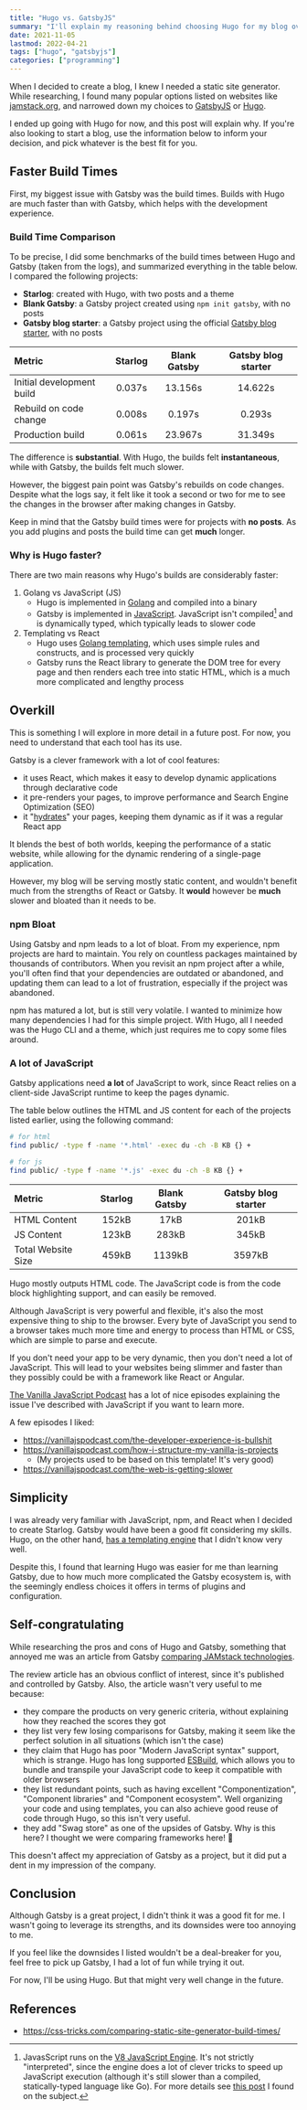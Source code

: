 ```yaml
---
title: "Hugo vs. GatsbyJS"
summary: "I'll explain my reasoning behind choosing Hugo for my blog over GatsbyJS."
date: 2021-11-05
lastmod: 2022-04-21
tags: ["hugo", "gatsbyjs"]
categories: ["programming"]
---
```


When I decided to create a blog, I knew I needed a static site generator. While researching, I found many popular options listed on websites like [jamstack.org](https://jamstack.org/generators), and narrowed down my choices to [GatsbyJS](https://www.gatsbyjs.com/) or [Hugo](https://gohugo.io/).

I ended up going with Hugo for now, and this post will explain why. If you're also looking to start a blog, use the information below to inform your decision, and pick whatever is the best fit for you.

## Faster Build Times

First, my biggest issue with Gatsby was the build times. Builds with Hugo are much faster than with Gatsby, which helps with the development experience.

### Build Time Comparison

To be precise, I did some benchmarks of the build times between Hugo and Gatsby (taken from the logs), and summarized everything in the table below. I compared the following projects:

- **Starlog**: created with Hugo, with two posts and a theme
- **Blank Gatsby**: a Gatsby project created using `npm init gatsby`, with no posts
- **Gatsby blog starter**: a Gatsby project using the official [Gatsby blog starter](https://www.gatsbyjs.com/starters/gatsbyjs/gatsby-starter-blog/), with no posts

| Metric                    | Starlog | Blank Gatsby | Gatsby blog starter |
| :------------------------ | :-----: | :----------: | :-----------------: |
| Initial development build | 0.037s  |   13.156s    |       14.622s       |
| Rebuild on code change    | 0.008s  |    0.197s    |       0.293s        |
| Production build          | 0.061s  |   23.967s    |       31.349s       |

The difference is **substantial**. With Hugo, the builds felt **instantaneous**, while with Gatsby, the builds felt much slower.

However, the biggest pain point was Gatsby's rebuilds on code changes. Despite what the logs say, it felt like it took a second or two for me to see the changes in the browser after making changes in Gatsby.

Keep in mind that the Gatsby build times were for projects with **no posts**. As you add plugins and posts the build time can get **much** longer.

### Why is Hugo faster?

There are two main reasons why Hugo's builds are considerably faster:

1. Golang vs JavaScript (JS)
   - Hugo is implemented in [Golang](https://github.com/gohugoio/hugo) and compiled into a binary
   - Gatsby is implemented in [JavaScript](https://github.com/gatsbyjs/gatsby). JavaScript isn't compiled[^1] and is dynamically typed, which typically leads to slower code
2. Templating vs React
   - Hugo uses [Golang templating](https://gohugo.io/templates/introduction), which uses simple rules and constructs, and is processed very quickly
   - Gatsby runs the React library to generate the DOM tree for every page and then renders each tree into static HTML, which is a much more complicated and lengthy process

## Overkill

This is something I will explore in more detail in a future post. For now, you need to understand that each tool has its use.

Gatsby is a clever framework with a lot of cool features:

- it uses React, which makes it easy to develop dynamic applications through declarative code
- it pre-renders your pages, to improve performance and Search Engine Optimization (SEO)
- it "[hydrates](https://reactjs.org/docs/react-dom.html#hydrate)" your pages, keeping them dynamic as if it was a regular React app

It blends the best of both worlds, keeping the performance of a static website, while allowing for the dynamic rendering of a single-page application.

However, my blog will be serving mostly static content, and wouldn't benefit much from the strengths of React or Gatsby. It **would** however be **much** slower and bloated than it needs to be.

### npm Bloat

Using Gatsby and npm leads to a lot of bloat. From my experience, npm projects are hard to maintain. You rely on countless packages maintained by thousands of contributors. When you revisit an npm project after a while, you'll often find that your dependencies are outdated or abandoned, and updating them can lead to a lot of frustration, especially if the project was abandoned.

npm has matured a lot, but is still very volatile. I wanted to minimize how many dependencies I had for this simple project. With Hugo, all I needed was the Hugo CLI and a theme, which just requires me to copy some files around.

### A lot of JavaScript

Gatsby applications need **a lot** of JavaScript to work, since React relies on a client-side JavaScript runtime to keep the pages dynamic.

The table below outlines the HTML and JS content for each of the projects listed earlier, using the following command:

```bash
# for html
find public/ -type f -name '*.html' -exec du -ch -B KB {} +

# for js
find public/ -type f -name '*.js' -exec du -ch -B KB {} +
```

| Metric             | Starlog | Blank Gatsby | Gatsby blog starter |
| :----------------- | :-----: | :----------: | :-----------------: |
| HTML Content       |  152kB  |     17kB     |        201kB        |
| JS Content         |  123kB  |    283kB     |        345kB        |
| Total Website Size |  459kB  |    1139kB    |       3597kB        |

Hugo mostly outputs HTML code. The JavaScript code is from the code block highlighting support, and can easily be removed.

Although JavaScript is very powerful and flexible, it's also the most expensive thing to ship to the browser. Every byte of JavaScript you send to a browser takes much more time and energy to process than HTML or CSS, which are simple to parse and execute.

If you don't need your app to be very dynamic, then you don't need a lot of JavaScript. This will lead to your websites being slimmer and faster than they possibly could be with a framework like React or Angular.

[The Vanilla JavaScript Podcast](https://vanillajspodcast.com/) has a lot of nice episodes explaining the issue I've described with JavaScript if you want to learn more.

A few episodes I liked:

- <https://vanillajspodcast.com/the-developer-experience-is-bullshit>
- <https://vanillajspodcast.com/how-i-structure-my-vanilla-js-projects>
  - (My projects used to be based on this template! It's very good)
- <https://vanillajspodcast.com/the-web-is-getting-slower>

## Simplicity

I was already very familiar with JavaScript, npm, and React when I decided to create Starlog. Gatsby would have been a good fit considering my skills. Hugo, on the other hand, [has a templating engine](https://gohugo.io/templates/introduction) that I didn't know very well.

Despite this, I found that learning Hugo was easier for me than learning Gatsby, due to how much more complicated the Gatsby ecosystem is, with the seemingly endless choices it offers in terms of plugins and configuration.

## Self-congratulating

While researching the pros and cons of Hugo and Gatsby, something that annoyed me was an article from Gatsby [comparing JAMstack technologies](https://www.gatsbyjs.com/features/jamstack/).

The review article has an obvious conflict of interest, since it's published and controlled by Gatsby. Also, the article wasn't very useful to me because:

- they compare the products on very generic criteria, without explaining how they reached the scores they got
- they list very few losing comparisons for Gatsby, making it seem like the perfect solution in all situations (which isn't the case)
- they claim that Hugo has poor "Modern JavaScript syntax" support, which is strange. Hugo has long supported [ESBuild](https://gohugo.io/hugo-pipes/js), which allows you to bundle and transpile your JavaScript code to keep it compatible with older browsers
- they list redundant points, such as having excellent "Componentization", "Component libraries" and "Component ecosystem". Well organizing your code and using templates, you can also achieve good reuse of code through Hugo, so this isn't very useful.
- they add "Swag store" as one of the upsides of Gatsby. Why is this here? I thought we were comparing frameworks here! 🤣

This doesn't affect my appreciation of Gatsby as a project, but it did put a dent in my impression of the company.

## Conclusion

Although Gatsby is a great project, I didn't think it was a good fit for me. I wasn't going to leverage its strengths, and its downsides were too annoying to me.

If you feel like the downsides I listed wouldn't be a deal-breaker for you, feel free to pick up Gatsby, I had a lot of fun while trying it out.

For now, I'll be using Hugo. But that might very well change in the future.

[^1]: JavasScript runs on the [V8 JavaScript Engine](https://nodejs.dev/learn/the-v8-javascript-engine). It's not strictly "interpreted", since the engine does a lot of clever tricks to speed up JavaScript execution (although it's still slower than a compiled, statically-typed language like Go). For more details see [this post](https://www.freecodecamp.org/news/JavaScript-under-the-hood-v8) I found on the subject.

## References

- https://css-tricks.com/comparing-static-site-generator-build-times/
